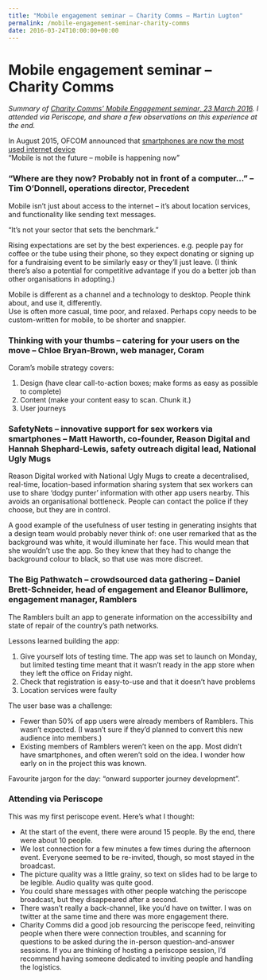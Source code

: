 ```yaml
---
title: "Mobile engagement seminar – Charity Comms – Martin Lugton"
permalink: /mobile-engagement-seminar-charity-comms
date: 2016-03-24T10:00:00+00:00
---
```


# Mobile engagement seminar – Charity Comms

*Summary of [Charity Comms’ Mobile Engagement seminar, 23 March 2016](http://www.charitycomms.org.uk/events/mobile-engagement-seminar). I attended via Periscope, and share a few observations on this experience at the end.*

In August 2015, OFCOM announced that [smartphones are now the most used internet device](http://media.ofcom.org.uk/news/2015/cmr-uk-2015/)  
“Mobile is not the future – mobile is happening now”

### “Where are they now? Probably not in front of a computer…” – Tim O’Donnell, operations director, Precedent

Mobile isn’t just about access to the internet – it’s about location services, and functionality like sending text messages.

“It’s not your sector that sets the benchmark.”

Rising expectations are set by the best experiences. e.g. people pay for coffee or the tube using their phone, so they expect donating or signing up for a fundraising event to be similarly easy or they’ll just leave. (I think there’s also a potential for competitive advantage if you do a better job than other organisations in adopting.)

Mobile is different as a channel and a technology to desktop. People think about, and use it, differently.  
Use is often more casual, time poor, and relaxed. Perhaps copy needs to be custom-written for mobile, to be shorter and snappier.

### Thinking with your thumbs – catering for your users on the move – Chloe Bryan-Brown, web manager, Coram

Coram’s mobile strategy covers:

1. Design (have clear call-to-action boxes; make forms as easy as possible to complete)
2. Content (make your content easy to scan. Chunk it.)
3. User journeys

### SafetyNets – innovative support for sex workers via smartphones – Matt Haworth, co-founder, Reason Digital and Hannah Shephard-Lewis, safety outreach digital lead, National Ugly Mugs

Reason Digital worked with National Ugly Mugs to create a decentralised, real-time, location-based information sharing system that sex workers can use to share ‘dodgy punter’ information with other app users nearby. This avoids an organisational bottleneck. People can contact the police if they choose, but they are in control.

A good example of the usefulness of user testing in generating insights that a design team would probably never think of: one user remarked that as the background was white, it would illuminate her face. This would mean that she wouldn’t use the app. So they knew that they had to change the background colour to black, so that use was more discreet.

### The Big Pathwatch – crowdsourced data gathering – Daniel Brett-Schneider, head of engagement and Eleanor Bullimore, engagement manager, Ramblers

The Ramblers built an app to generate information on the accessibility and state of repair of the country’s path networks.

Lessons learned building the app:

1. Give yourself lots of testing time. The app was set to launch on Monday, but limited testing time meant that it wasn’t ready in the app store when they left the office on Friday night.
2. Check that registration is easy-to-use and that it doesn’t have problems
3. Location services were faulty

The user base was a challenge:

- Fewer than 50% of app users were already members of Ramblers. This wasn’t expected. (I wasn’t sure if they’d planned to convert this new audience into members.)
- Existing members of Ramblers weren’t keen on the app. Most didn’t have smartphones, and often weren’t sold on the idea. I wonder how early on in the project this was known.

Favourite jargon for the day: “onward supporter journey development”.

### Attending via Periscope

This was my first periscope event. Here’s what I thought:

- At the start of the event, there were around 15 people. By the end, there were about 10 people.
- We lost connection for a few minutes a few times during the afternoon event. Everyone seemed to be re-invited, though, so most stayed in the broadcast.
- The picture quality was a little grainy, so text on slides had to be large to be legible. Audio quality was quite good.
- You could share messages with other people watching the periscope broadcast, but they disappeared after a second.
- There wasn’t really a back-channel, like you’d have on twitter. I was on twitter at the same time and there was more engagement there.
- Charity Comms did a good job resourcing the periscope feed, reinviting people when there were connection troubles, and scanning for questions to be asked during the in-person question-and-answer sessions. If you are thinking of hosting a periscope session, I’d recommend having someone dedicated to inviting people and handling the logistics.
